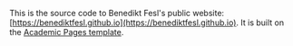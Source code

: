 This is the source code to Benedikt Fesl's public website: [https://benediktfesl.github.io](https://benediktfesl.github.io). 
It is built on the [Academic Pages template](https://github.com/academicpages/academicpages.github.io).
